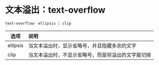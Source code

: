 # 文本溢出：text-overflow
```css
text-overflow: ellipsis | clip 
```
选项|说明
--- |:---
ellipsis|当文本溢出时，显示省略号，并且隐藏多余的文字
clip|当文本溢出时，不显示省略号，而是将溢出的文字裁切掉
